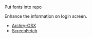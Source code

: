 Put fonts into repo

Enhance the information on login screen.

- [Archry-OSX](https://github.com/joshfinnie/archey-osx)
- [ScreenFetch](https://github.com/KittyKatt/screenFetch)

